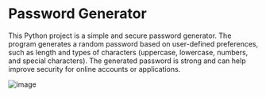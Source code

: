 # Password Generator
This Python project is a simple and secure password generator. The program generates a random password based on user-defined preferences, such as length and types of characters (uppercase, lowercase, numbers, and special characters). The generated password is strong and can help improve security for online accounts or applications.

![image]()
